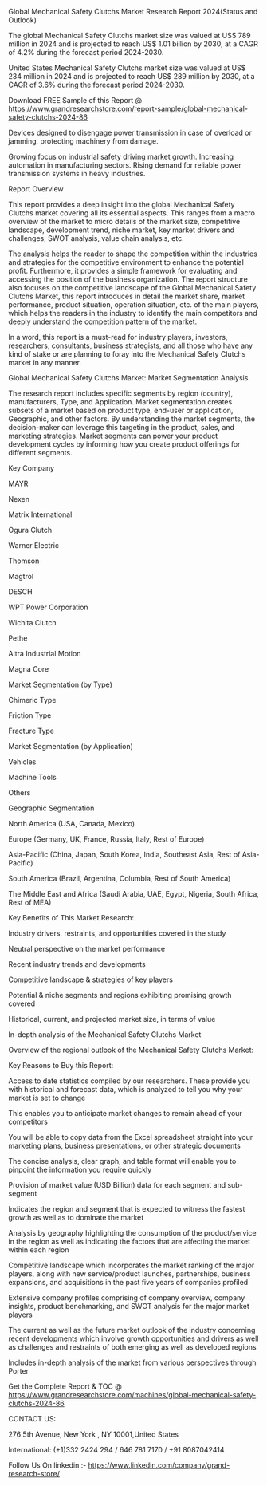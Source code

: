 Global Mechanical Safety Clutchs Market Research Report 2024(Status and Outlook)

The global Mechanical Safety Clutchs market size was valued at US$ 789 million in 2024 and is projected to reach US$ 1.01 billion by 2030, at a CAGR of 4.2% during the forecast period 2024-2030.

United States Mechanical Safety Clutchs market size was valued at US$ 234 million in 2024 and is projected to reach US$ 289 million by 2030, at a CAGR of 3.6% during the forecast period 2024-2030.

Download FREE Sample of this Report @ https://www.grandresearchstore.com/report-sample/global-mechanical-safety-clutchs-2024-86

Devices designed to disengage power transmission in case of overload or jamming, protecting machinery from damage.

Growing focus on industrial safety driving market growth. Increasing automation in manufacturing sectors. Rising demand for reliable power transmission systems in heavy industries.

Report Overview

This report provides a deep insight into the global Mechanical Safety Clutchs market covering all its essential aspects. This ranges from a macro overview of the market to micro details of the market size, competitive landscape, development trend, niche market, key market drivers and challenges, SWOT analysis, value chain analysis, etc.

The analysis helps the reader to shape the competition within the industries and strategies for the competitive environment to enhance the potential profit. Furthermore, it provides a simple framework for evaluating and accessing the position of the business organization. The report structure also focuses on the competitive landscape of the Global Mechanical Safety Clutchs Market, this report introduces in detail the market share, market performance, product situation, operation situation, etc. of the main players, which helps the readers in the industry to identify the main competitors and deeply understand the competition pattern of the market.

In a word, this report is a must-read for industry players, investors, researchers, consultants, business strategists, and all those who have any kind of stake or are planning to foray into the Mechanical Safety Clutchs market in any manner.

Global Mechanical Safety Clutchs Market: Market Segmentation Analysis

The research report includes specific segments by region (country), manufacturers, Type, and Application. Market segmentation creates subsets of a market based on product type, end-user or application, Geographic, and other factors. By understanding the market segments, the decision-maker can leverage this targeting in the product, sales, and marketing strategies. Market segments can power your product development cycles by informing how you create product offerings for different segments.

Key Company

MAYR

Nexen

Matrix International

Ogura Clutch

Warner Electric

Thomson

Magtrol

DESCH

WPT Power Corporation

Wichita Clutch

Pethe

Altra Industrial Motion

Magna Core

Market Segmentation (by Type)

Chimeric Type

Friction Type

Fracture Type

Market Segmentation (by Application)

Vehicles

Machine Tools

Others

Geographic Segmentation

North America (USA, Canada, Mexico)

Europe (Germany, UK, France, Russia, Italy, Rest of Europe)

Asia-Pacific (China, Japan, South Korea, India, Southeast Asia, Rest of Asia-Pacific)

South America (Brazil, Argentina, Columbia, Rest of South America)

The Middle East and Africa (Saudi Arabia, UAE, Egypt, Nigeria, South Africa, Rest of MEA)

Key Benefits of This Market Research:

Industry drivers, restraints, and opportunities covered in the study

Neutral perspective on the market performance

Recent industry trends and developments

Competitive landscape & strategies of key players

Potential & niche segments and regions exhibiting promising growth covered

Historical, current, and projected market size, in terms of value

In-depth analysis of the Mechanical Safety Clutchs Market

Overview of the regional outlook of the Mechanical Safety Clutchs Market:

Key Reasons to Buy this Report:

Access to date statistics compiled by our researchers. These provide you with historical and forecast data, which is analyzed to tell you why your market is set to change

This enables you to anticipate market changes to remain ahead of your competitors

You will be able to copy data from the Excel spreadsheet straight into your marketing plans, business presentations, or other strategic documents

The concise analysis, clear graph, and table format will enable you to pinpoint the information you require quickly

Provision of market value (USD Billion) data for each segment and sub-segment

Indicates the region and segment that is expected to witness the fastest growth as well as to dominate the market

Analysis by geography highlighting the consumption of the product/service in the region as well as indicating the factors that are affecting the market within each region

Competitive landscape which incorporates the market ranking of the major players, along with new service/product launches, partnerships, business expansions, and acquisitions in the past five years of companies profiled

Extensive company profiles comprising of company overview, company insights, product benchmarking, and SWOT analysis for the major market players

The current as well as the future market outlook of the industry concerning recent developments which involve growth opportunities and drivers as well as challenges and restraints of both emerging as well as developed regions

Includes in-depth analysis of the market from various perspectives through Porter

Get the Complete Report & TOC @ https://www.grandresearchstore.com/machines/global-mechanical-safety-clutchs-2024-86

CONTACT US:

276 5th Avenue, New York , NY 10001,United States

International: (+1)332 2424 294 / 646 781 7170 / +91 8087042414

Follow Us On linkedin :- https://www.linkedin.com/company/grand-research-store/
